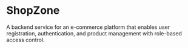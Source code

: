# ShopZone
A backend service for an e-commerce platform that enables user registration, authentication, and product management with role-based access control.
